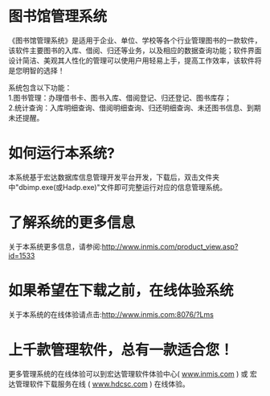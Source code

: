 # 图书馆管理系统

《图书馆管理系统》是适用于企业、单位、学校等各个行业管理图书的一款软件，该软件主要图书的入库、借阅、归还等业务，以及相应的数据查询功能；软件界面设计简洁、美观其人性化的管理可以使用户用轻易上手，提高工作效率，该软件将是您明智的选择！ 

系统包含以下功能：   
1.图书管理：办理借书卡、图书入库、借阅登记、归还登记、图书库存；   
2.统计查询：入库明细查询、借阅明细查询、归还明细查询、未还图书信息、到期未还提醒。 

# 如何运行本系统?

本系统基于宏达数据库信息管理开发平台开发，下载后，双击文件夹中"dbimp.exe(或Hadp.exe)"文件即可完整运行对应的信息管理系统。

# 了解系统的更多信息

关于本系统更多信息，请参阅:http://www.inmis.com/product_view.asp?id=1533

# 如果希望在下载之前，在线体验系统

关于本系统的在线体验请点击:http://www.inmis.com:8076/?Lms

# 上千款管理软件，总有一款适合您！

更多管理系统的在线体验可以到宏达管理软件体验中心( www.inmis.com ) 或 宏达管理软件下载服务在线 ( www.hdcsc.com ) 在线体验。

